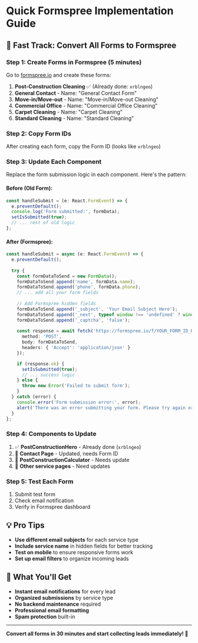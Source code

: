 # Quick Formspree Implementation Guide

## 🚀 **Fast Track: Convert All Forms to Formspree**

### **Step 1: Create Forms in Formspree (5 minutes)**

Go to [formspree.io](https://formspree.io) and create these forms:

1. **Post-Construction Cleaning** ✅ (Already done: `xrblngeo`)
2. **General Contact** - Name: "General Contact Form"
3. **Move-in/Move-out** - Name: "Move-in/Move-out Cleaning"
4. **Commercial Office** - Name: "Commercial Office Cleaning"
5. **Carpet Cleaning** - Name: "Carpet Cleaning"
6. **Standard Cleaning** - Name: "Standard Cleaning"

### **Step 2: Copy Form IDs**

After creating each form, copy the Form ID (looks like `xrblngeo`)

### **Step 3: Update Each Component**

Replace the form submission logic in each component. Here's the pattern:

#### **Before (Old Form):**
```typescript
const handleSubmit = (e: React.FormEvent) => {
  e.preventDefault();
  console.log('Form submitted:', formData);
  setIsSubmitted(true);
  // ... rest of old logic
};
```

#### **After (Formspree):**
```typescript
const handleSubmit = async (e: React.FormEvent) => {
  e.preventDefault();
  
  try {
    const formDataToSend = new FormData();
    formDataToSend.append('name', formData.name);
    formDataToSend.append('phone', formData.phone);
    // ... add all your form fields
    
    // Add Formspree hidden fields
    formDataToSend.append('_subject', 'Your Email Subject Here');
    formDataToSend.append('_next', typeof window !== 'undefined' ? window.location.href : '');
    formDataToSend.append('_captcha', 'false');
    
    const response = await fetch('https://formspree.io/f/YOUR_FORM_ID_HERE', {
      method: 'POST',
      body: formDataToSend,
      headers: { 'Accept': 'application/json' }
    });

    if (response.ok) {
      setIsSubmitted(true);
      // ... success logic
    } else {
      throw new Error('Failed to submit form');
    }
  } catch (error) {
    console.error('Form submission error:', error);
    alert('There was an error submitting your form. Please try again or call us directly.');
  }
};
```

### **Step 4: Components to Update**

1. ✅ **PostConstructionHero** - Already done (`xrblngeo`)
2. 🔄 **Contact Page** - Updated, needs Form ID
3. 🔄 **PostConstructionCalculator** - Needs update
4. 🔄 **Other service pages** - Need updates

### **Step 5: Test Each Form**

1. Submit test form
2. Check email notification
3. Verify in Formspree dashboard

## 💡 **Pro Tips**

- **Use different email subjects** for each service type
- **Include service name** in hidden fields for better tracking
- **Test on mobile** to ensure responsive forms work
- **Set up email filters** to organize incoming leads

## 🎯 **What You'll Get**

- **Instant email notifications** for every lead
- **Organized submissions** by service type
- **No backend maintenance** required
- **Professional email formatting**
- **Spam protection** built-in

---

**Convert all forms in 30 minutes and start collecting leads immediately! 🚀**
